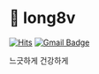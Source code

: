 # 🍔 long8v
[![Hits](https://hits.seeyoufarm.com/api/count/incr/badge.svg?url=https%3A%2F%2Fgithub.com%2Flong8v%2Flong8v&count_bg=%2379C83D&title_bg=%23555555&icon=&icon_color=%23E7E7E7&title=hits&edge_flat=false)](https://hits.seeyoufarm.com)  [![Gmail Badge](https://img.shields.io/badge/-Gmail-d14836?style=flat-square&logo=Gmail&logoColor=white&link=mailto:ckleckle@gmail.com)](mailto:ckleckle@gmail.com)
</div>


느긋하게 건강하게
